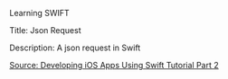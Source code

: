 Learning SWIFT


Title: Json Request

Description: A json request in Swift


[Source: Developing iOS Apps Using Swift Tutorial Part 2](http://goo.gl/TzMnWe)

